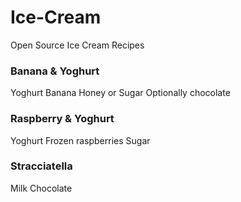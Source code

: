 # Ice-Cream
Open Source Ice Cream Recipes

### Banana & Yoghurt
Yoghurt
Banana
Honey or Sugar
Optionally chocolate

### Raspberry & Yoghurt
Yoghurt
Frozen raspberries
Sugar

### Stracciatella
Milk
Chocolate
